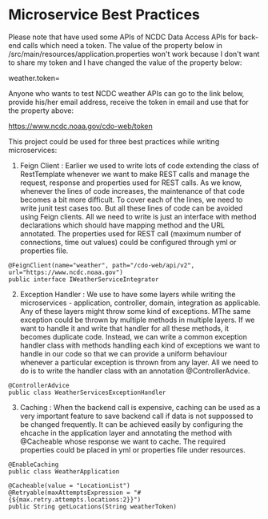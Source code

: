   # Microservice Best Practices

Please note that have used some APIs of NCDC Data Access APIs for back-end calls which need a token. The value of the property below in /src/main/resources/application.properties won't work because I don't want to share my token and I have changed the value of the property below:

weather.token=

Anyone who wants to test NCDC weather APIs can go to the link below, provide his/her email address, receive the token in email and use that for the property above:

https://www.ncdc.noaa.gov/cdo-web/token

This project could be used for three best practices while writing microservices: 

1. Feign Client : Earlier we used to write lots of code extending the class of RestTemplate whenever we want to make REST calls and manage the request, response and properties used for REST calls. As we know, whenever the lines of code increases, the maintenance of that code becomes a bit more difficult. To cover each of the lines, we need to write junit test cases too. But all these lines of code can be avoided using Feign clients. All we need to write is just an interface with method declarations which should have mapping method and the URL annotated. The properties used for REST call (maximum number of connections, time out values) could be configured through yml or properties file.  

```
@FeignClient(name="weather", path="/cdo-web/api/v2", url="https://www.ncdc.noaa.gov")
public interface IWeatherServiceIntegrator
```

2. Exception Handler : We use to have some layers while writing the microservices - application, controller, domain, integration as applicable. Any of these layers might throw some kind of exceptions. MThe same exception could be thrown by multiple methods in multiple layers. If we want to handle it and write that handler for all these methods, it becomes duplicate code. Instead, we can write a common exception handler class with methods handling each kind of exceptions we want to handle in our code so that we can provide a uniform behaviour whenever a particular exception is thrown from any layer. All we need to do is to write the handler class with an annotation @ControllerAdvice. 

```
@ControllerAdvice
public class WeatherServicesExceptionHandler 
```

3. Caching : When the backend call is expensive, caching can be used as a very important feature to save backend call if data is not suppossed to be changed frequently. It can be achieved easily by configuring the ehcache in the application layer and annotating the method with @Cacheable whose response we want to cache. The required properties could be placed in yml or properties file under resources.

```
@EnableCaching
public class WeatherApplication

@Cacheable(value = "LocationList")
@Retryable(maxAttemptsExpression = "#{${max.retry.attempts.locations:2}}")
public String getLocations(String weatherToken)
```
